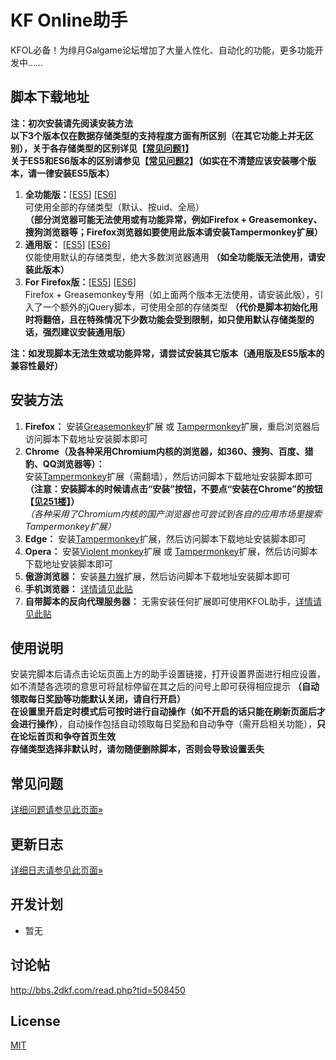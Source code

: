 # KF Online助手
KFOL必备！为绯月Galgame论坛增加了大量人性化、自动化的功能，更多功能开发中……

## 脚本下载地址
__注：初次安装请先阅读安装方法__  
__以下3个版本仅在数据存储类型的支持程度方面有所区别（在其它功能上并无区别），关于各存储类型的区别详见【[常见问题1](https://git.oschina.net/miaolapd/KF_Online_Assistant/wikis/%E5%B8%B8%E8%A7%81%E9%97%AE%E9%A2%98#1)】__  
__关于ES5和ES6版本的区别请参见【[常见问题2](https://git.oschina.net/miaolapd/KF_Online_Assistant/wikis/%E5%B8%B8%E8%A7%81%E9%97%AE%E9%A2%98#2)】（如实在不清楚应该安装哪个版本，请一律安装ES5版本）__  
1. __全功能版：__[[ES5](https://git.oschina.net/miaolapd/KF_Online_Assistant/raw/master/dist/es5/Full.user.js)] [[ES6](https://git.oschina.net/miaolapd/KF_Online_Assistant/raw/master/dist/es6/Full.user.js)]  
可使用全部的存储类型（默认、按uid、全局）  
__（部分浏览器可能无法使用或有功能异常，例如Firefox + Greasemonkey、搜狗浏览器等；Firefox浏览器如要使用此版本请安装Tampermonkey扩展）__  
2. __通用版：__ [[ES5](https://git.oschina.net/miaolapd/KF_Online_Assistant/raw/master/dist/es5/Common.user.js)] [[ES6](https://git.oschina.net/miaolapd/KF_Online_Assistant/raw/master/dist/es6/Common.user.js)]  
仅能使用默认的存储类型，绝大多数浏览器通用 __（如全功能版无法使用，请安装此版本）__  
3. __For Firefox版：__[[ES5](https://git.oschina.net/miaolapd/KF_Online_Assistant/raw/master/dist/es5/ForFirefox.user.js)] [[ES6](https://git.oschina.net/miaolapd/KF_Online_Assistant/raw/master/dist/es6/ForFirefox.user.js)]  
Firefox + Greasemonkey专用（如上面两个版本无法使用，请安装此版），引入了一个额外的jQuery脚本，可使用全部的存储类型 __（代价是脚本初始化用时将翻倍，且在特殊情况下少数功能会受到限制，如只使用默认存储类型的话，强烈建议安装通用版）__

__注：如发现脚本无法生效或功能异常，请尝试安装其它版本（通用版及ES5版本的兼容性最好）__

## 安装方法
1. __Firefox：__ 安装[Greasemonkey](https://addons.mozilla.org/firefox/addon/greasemonkey/)扩展 或 [Tampermonkey](https://addons.mozilla.org/firefox/addon/tampermonkey/)扩展，重启浏览器后访问脚本下载地址安装脚本即可
2. __Chrome（及各种采用Chromium内核的浏览器，如360、搜狗、百度、猎豹、QQ浏览器等）：__  
安装[Tampermonkey](https://chrome.google.com/webstore/detail/tampermonkey/dhdgffkkebhmkfjojejmpbldmpobfkfo)扩展（需翻墙），然后访问脚本下载地址安装脚本即可  
__（注意：安装脚本的时候请点击“安装”按钮，不要点“安装在Chrome”的按钮【[见251楼](http://bbs.2dkf.com/read.php?tid=508450&spid=12484531)】）__  
_（各种采用了Chromium内核的国产浏览器也可尝试到各自的应用市场里搜索Tampermonkey扩展）_
3. __Edge：__ 安装[Tampermonkey](https://www.microsoft.com/store/apps/9nblggh5162s)扩展，然后访问脚本下载地址安装脚本即可
4. __Opera：__ 安装[Violent monkey](https://addons.opera.com/extensions/details/violent-monkey/)扩展 或 [Tampermonkey](https://addons.opera.com/extensions/details/tampermonkey-beta/)扩展，然后访问脚本下载地址安装脚本即可
5. __傲游浏览器：__ 安装[暴力猴](http://extension.maxthon.cn/detail/index.php?view_id=1680)扩展，然后访问脚本下载地址安装脚本即可
6. __手机浏览器：__ [详情请见此贴](http://bbs.2dkf.com/read.php?tid=509273)
7. __自带脚本的反向代理服务器：__ 无需安装任何扩展即可使用KFOL助手，[详情请见此贴](http://bbs.2dkf.com/read.php?tid=540148)

## 使用说明
安装完脚本后请点击论坛页面上方的助手设置链接，打开设置界面进行相应设置，如不清楚各选项的意思可将鼠标停留在其之后的问号上即可获得相应提示 __（自动领取每日奖励等功能默认关闭，请自行开启）__  
__在设置里开启定时模式后可按时进行自动操作（如不开启的话只能在刷新页面后才会进行操作）__，自动操作包括自动领取每日奖励和自动争夺（需开启相关功能），__只在论坛首页和争夺首页生效__  
__存储类型选择非默认时，请勿随便删除脚本，否则会导致设置丢失__

## 常见问题
[详细问题请参见此页面&raquo;](https://git.oschina.net/miaolapd/KF_Online_Assistant/wikis/%E5%B8%B8%E8%A7%81%E9%97%AE%E9%A2%98)

## 更新日志
[详细日志请参见此页面&raquo;](https://git.oschina.net/miaolapd/KF_Online_Assistant/wikis/%E6%9B%B4%E6%96%B0%E6%97%A5%E5%BF%97)

## 开发计划
* 暂无

## 讨论帖
http://bbs.2dkf.com/read.php?tid=508450

## License
[MIT](http://opensource.org/licenses/MIT)

